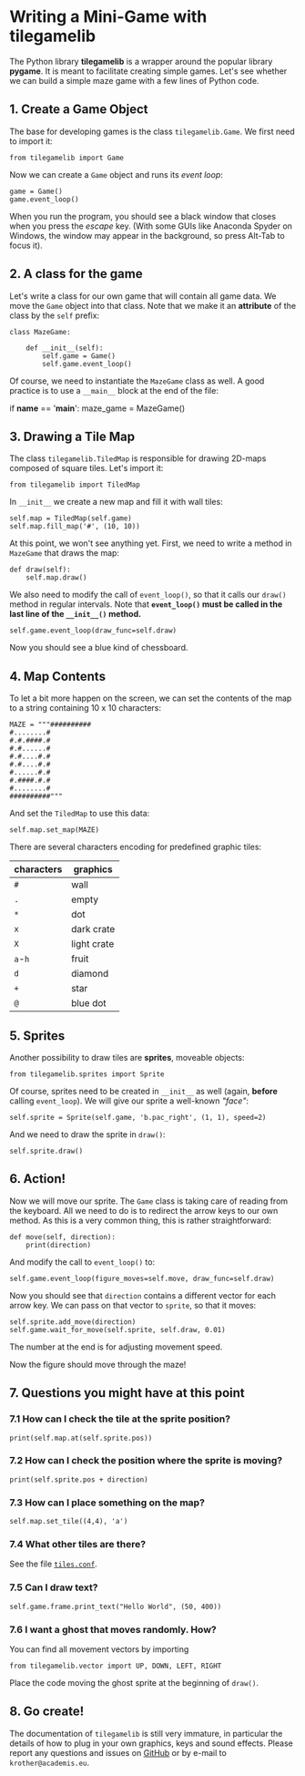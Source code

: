 
# Writing a Mini-Game with tilegamelib

The Python library **tilegamelib** is a wrapper around the popular library **pygame**. It is meant to facilitate creating simple games. Let's see whether we can build a simple maze game with a few lines of Python code.

## 1. Create a Game Object

The base for developing games is the class `tilegamelib.Game`. We first need to import it:

    from tilegamelib import Game

Now we can create a `Game` object and runs its *event loop*:

    game = Game()
    game.event_loop()

When you run the program, you should see a black window that closes when you press the *escape* key. (With some GUIs like Anaconda Spyder on Windows, the window may appear in the background, so press Alt-Tab to focus it).

## 2. A class for the game

Let's write a class for our own game that will contain all game data. We move the `Game` object into that class. Note that we make it an **attribute** of the class by the `self` prefix:

    class MazeGame:

        def __init__(self):
            self.game = Game()
            self.game.event_loop()


Of course, we need to instantiate the `MazeGame` class as well. A good practice is to use a `__main__` block at the end of the file:

if __name__ == '__main__':
    maze_game = MazeGame()


## 3. Drawing a Tile Map

The class `tilegamelib.TiledMap` is responsible for drawing 2D-maps composed of square tiles. Let's import it:

    from tilegamelib import TiledMap

In `__init__` we create a new map and fill it with wall tiles:

    self.map = TiledMap(self.game)
    self.map.fill_map('#', (10, 10))

At this point, we won't see anything yet. First, we need to write a method in `MazeGame` that draws the map:

    def draw(self):
        self.map.draw()

We also need to modify the call of `event_loop()`, so that it calls our `draw()` method in regular intervals. Note that **`event_loop()` must be called in the last line of the `__init__()` method.**

    self.game.event_loop(draw_func=self.draw)

Now you should see a blue kind of chessboard.

## 4. Map Contents

To let a bit more happen on the screen, we can set the contents of the map to a string containing 10 x 10 characters:

    MAZE = """##########
    #........#
    #.#.####.#
    #.#......#
    #.#....#.#
    #.#....#.#
    #......#.#
    #.####.#.#
    #........#
    ##########"""

And set the `TiledMap` to use this data:

    self.map.set_map(MAZE)

There are several characters encoding for predefined graphic tiles:

| characters | graphics |
|------------|----------|
| `#`        | wall     |
| `.`        | empty    |
| `*`        | dot      |
| `x`        | dark crate  |
| `X`        | light crate  |
| `a`-`h`    | fruit     |
| `d`        | diamond   |
| `+`        | star      |
| `@`        | blue dot  |

## 5. Sprites

Another possibility to draw tiles are **sprites**, moveable objects:

    from tilegamelib.sprites import Sprite

Of course, sprites need to be created in `__init__` as well (again, **before** calling `event_loop`). We will give our sprite a well-known *"face"*:

    self.sprite = Sprite(self.game, 'b.pac_right', (1, 1), speed=2)

And we need to draw the sprite in `draw()`:

    self.sprite.draw()

## 6. Action!

Now we will move our sprite. The `Game` class is taking care of reading from the keyboard. All we need to do is to redirect the arrow keys to our own method. As this is a very common thing, this is rather straightforward:

    def move(self, direction):
        print(direction)

And modify the call to `event_loop()` to:

    self.game.event_loop(figure_moves=self.move, draw_func=self.draw)

Now you should see that `direction` contains a different vector for each arrow key. We can pass on that vector to `sprite`, so that it moves:

    self.sprite.add_move(direction)
    self.game.wait_for_move(self.sprite, self.draw, 0.01)

The number at the end is for adjusting movement speed.

Now the figure should move through the maze!

## 7. Questions you might have at this point

### 7.1 How can I check the tile at the sprite position?

    print(self.map.at(self.sprite.pos))

### 7.2 How can I check the position where the sprite is moving?

    print(self.sprite.pos + direction)

### 7.3 How can I place something on the map?

    self.map.set_tile((4,4), 'a')

### 7.4 What other tiles are there?

See the file [`tiles.conf`](https://github.com/krother/tilegamelib/blob/master/examples/data/tiles.conf).

### 7.5 Can I draw text?

    self.game.frame.print_text("Hello World", (50, 400))

### 7.6 I want a ghost that moves randomly. How?

You can find all movement vectors by importing

    from tilegamelib.vector import UP, DOWN, LEFT, RIGHT

Place the code moving the ghost sprite at the beginning of `draw()`.

## 8. Go create!

The documentation of `tilegamelib` is still very immature, in particular the details of how to plug in your own graphics, keys and sound effects. Please report any questions and issues on [GitHub](https://github.com/krother/tilegamelib) or by e-mail to `krother@academis.eu`.
